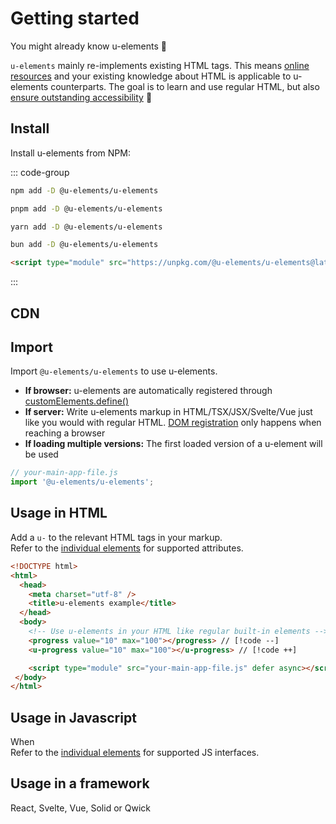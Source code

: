 # Getting started

You might already know u-elements :tada:

`u-elements` mainly re-implements existing HTML tags. This means [online resources](https://developer.mozilla.org/en-US/docs/Web/HTML/Element/) and your existing knowledge about HTML is applicable to u-elements counterparts. The goal is to learn and use regular HTML, but also [ensure outstanding accessibility](/guide/why) :rocket:

<!-- `u-elements` comply with W3C spesifications of existing HTML tags. This means that your existing knowledge and the abundance of online resources about the HTML tags
[details](https://developer.mozilla.org/en-US/docs/Web/HTML/Element/details),
[summary](https://developer.mozilla.org/en-US/docs/Web/HTML/Element/summary),
[datalist](https://developer.mozilla.org/en-US/docs/Web/HTML/Element/datalist),
[option](https://developer.mozilla.org/en-US/docs/Web/HTML/Element/option) and 
[progress](https://developer.mozilla.org/en-US/docs/Web/HTML/Element/progress) is applicable to their `u-elements` counterparts.
<br />The only difference, is that you need to load the u-elements javascript: -->


## Install
Install u-elements from NPM:

::: code-group

```bash [NPM]
npm add -D @u-elements/u-elements
```

```bash [PNPM]
pnpm add -D @u-elements/u-elements
```

```bash [Yarn]
yarn add -D @u-elements/u-elements
```

```bash [Bun]
bun add -D @u-elements/u-elements
```

```html [CDN]
<script type="module" src="https://unpkg.com/@u-elements/u-elements@latest/dist/index.js"></script>
```

:::

## CDN

## Import
Import `@u-elements/u-elements` to use u-elements.
- **If browser:** u-elements are automatically registered through [customElements.define()](https://developer.mozilla.org/en-US/docs/Web/API/CustomElementRegistry/define)
- **If server:** Write u-elements markup in HTML/TSX/JSX/Svelte/Vue just like you would with regular HTML.
[DOM registration](https://developer.mozilla.org/en-US/docs/Web/API/CustomElementRegistry/define) only happens when reaching a browser
- **If loading multiple versions:** The first loaded version of a u-element will be used


```js
// your-main-app-file.js
import '@u-elements/u-elements';
```

## Usage in HTML

Add a `u-` to the relevant HTML tags in your markup.
<br />Refer to the [individual elements](/elements/) for supported attributes.

```html [u-progress]
<!DOCTYPE html>
<html>
  <head>
    <meta charset="utf-8" />
    <title>u-elements example</title>
  </head>
  <body>
    <!-- Use u-elements in your HTML like regular built-in elements -->
    <progress value="10" max="100"></progress> // [!code --]
    <u-progress value="10" max="100"></u-progress> // [!code ++]

    <script type="module" src="your-main-app-file.js" defer async></script>
 </body>
</html>
```


## Usage in Javascript

When 
<br />Refer to the [individual elements](/elements/) for supported JS interfaces.

## Usage in a framework

React, Svelte, Vue, Solid or Qwick

